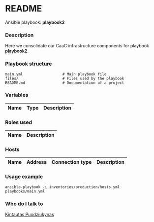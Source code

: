 # README #

Ansible playbook:  **playbook2** 

### Description ###

Here we consolidate our CaaC infrastructure components for playbook **playbook2**.

### Playbook structure ###

```
main.yml                  # Main playbook file
files/                    # Files used by the playbook
README.md                 # Documentation of a project
```

### Variables ###

| Name | Type | Description  |
|---|---|---|

### Roles used ###

| Name | Description  |
|---|---|

### Hosts ###

| Name | Address | Connection type | Description  |
|---|---|---|---|


### Usage example ###

```ansible-playbook -i inventories/production/hosts.yml playbooks/main.yml```

### Who do I talk to ###

[Kintautas Puodziukynas](mailto:kintautas@gmail.com)